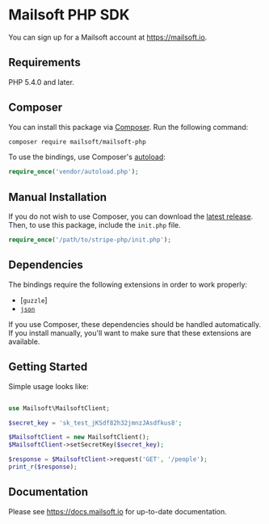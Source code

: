 # Mailsoft PHP SDK

You can sign up for a Mailsoft account at https://mailsoft.io.

## Requirements

PHP 5.4.0 and later.

## Composer

You can install this package via [Composer](http://getcomposer.org/). Run the following command:

```bash
composer require mailsoft/mailsoft-php
```

To use the bindings, use Composer's [autoload](https://getcomposer.org/doc/01-basic-usage.md#autoloading):

```php
require_once('vendor/autoload.php');
```

## Manual Installation

If you do not wish to use Composer, you can download the [latest release](https://github.com/mailsoft/mailsoft-php/releases). Then, to use this package, include the `init.php` file.

```php
require_once('/path/to/stripe-php/init.php');
```

## Dependencies

The bindings require the following extensions in order to work properly:

- [`guzzle`]
- [`json`](https://secure.php.net/manual/en/book.json.php)

If you use Composer, these dependencies should be handled automatically. If you install manually, you'll want to make sure that these extensions are available.

## Getting Started

Simple usage looks like:

```php

use Mailsoft\MailsoftClient;

$secret_key = 'sk_test_jKSdf82h32jmnzJAsdfkus8';

$MailsoftClient = new MailsoftClient();
$MailsoftClient->setSecretKey($secret_key);

$response = $MailsoftClient->request('GET', '/people');
print_r($response);

```

## Documentation

Please see https://docs.mailsoft.io for up-to-date documentation.